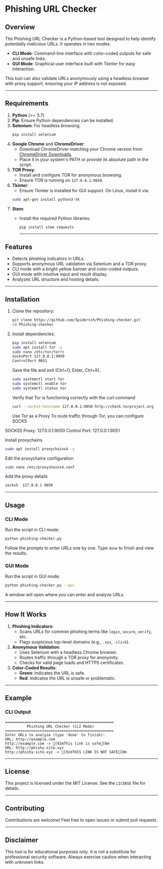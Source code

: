 # Phishing URL Checker

## Overview
The Phishing URL Checker is a Python-based tool designed to help identify potentially malicious URLs. It operates in two modes:
- **CLI Mode**: Command-line interface with color-coded outputs for safe and unsafe links.
- **GUI Mode**: Graphical user interface built with Tkinter for easy interaction.

This tool can also validate URLs anonymously using a headless browser with proxy support, ensuring your IP address is not exposed.

---

## Requirements
1. **Python** (>= 3.7)
2. **Pip**: Ensure Python dependencies can be installed.
3. **Selenium**: For headless browsing.
   ```bash
   pip install selenium
   ```
4. **Google Chrome** and **ChromeDriver**:
   - Download ChromeDriver matching your Chrome version from [ChromeDriver Downloads](https://sites.google.com/chromium.org/driver/).
   - Place it in your system's PATH or provide its absolute path in the script.
5. **TOR Proxy**:
   - Install and configure TOR for anonymous browsing.
   - Ensure TOR is running on `127.0.0.1:9050`.
6. **Tkinter**:
   - Ensure Tkinter is installed for GUI support. On Linux, install it via:
   ```bash
   sudo apt-get install python3-tk
   ```
8. **Stem**:
   - Install the required Python libraries:
     ```bash
     pip install stem requests
     ```

     ---
     
## Features
- Detects phishing indicators in URLs.
- Supports anonymous URL validation via Selenium and a TOR proxy.
- CLI mode with a bright yellow banner and color-coded outputs.
- GUI mode with intuitive input and result display.
- Analyzes URL structure and hosting details.

---

## Installation
1. Clone the repository:
   ```bash
   git clone https://github.com/Spiderssh/Phishing-checker.git
   cd Phishing-checker
   ```
2. Install dependencies:
   ```bash
   pip install selenium
   sudo apt install tor -y
   sudo nano /etc/tor/torrc
   SocksPort 127.0.0.1:9050
   ControlPort 9051
   ```
   Save the file and exit (Ctrl+O, Enter, Ctrl+X).
   ```bash
   sudo systemctl start tor
   sudo systemctl enable tor
   sudo systemctl status tor
   ```
   Verify that Tor is functioning correctly with the curl command
   ```bash
   curl --socks5-hostname 127.0.0.1:9050 http://check.torproject.org
   ```
   Use Tor as a Proxy
To route traffic through Tor, you can configure SOCKS

SOCKS5 Proxy: 127.0.0.1:9050
Control Port: 127.0.0.1:9051

Install proxychains
```bash
sudo apt install proxychains4 -y
```

Edit the proxychains configuration
```bash
sudo nano /etc/proxychains4.conf
```
Add the proxy details
```bash
socks5  127.0.0.1 9050
```

---

## Usage

### CLI Mode
Run the script in CLI mode:
```bash
python phishing-checker.py
```
Follow the prompts to enter URLs one by one. Type `done` to finish and view the results.

### GUI Mode
Run the script in GUI mode:
```bash
python phishing-checker.py --gui
```
A window will open where you can enter and analyze URLs.

---

## How It Works
1. **Phishing Indicators**:
   - Scans URLs for common phishing terms like `login`, `secure`, `verify`, etc.
   - Flags suspicious top-level domains (e.g., `.xyz`, `.click`).
2. **Anonymous Validation**:
   - Uses Selenium with a headless Chrome browser.
   - Routes traffic through a TOR proxy for anonymity.
   - Checks for valid page loads and HTTPS certificates.
3. **Color-Coded Results**:
   - **Green**: Indicates the URL is safe.
   - **Red**: Indicates the URL is unsafe or problematic.

---

## Example
### CLI Output
```
==================================================
          Phishing URL Checker (CLI Mode)          
==================================================
Enter URLs to analyze (type 'done' to finish):
URL: http://example.com
http://example.com -> [92mThis link is safe[0m
URL: http://phishy-site.xyz
http://phishy-site.xyz -> [91mTHIS LINK IS NOT SAFE[0m
```

---

## License
This project is licensed under the MIT License. See the `LICENSE` file for details.

---

## Contributing
Contributions are welcome! Feel free to open issues or submit pull requests.

---

## Disclaimer
This tool is for educational purposes only. It is not a substitute for professional security software. Always exercise caution when interacting with unknown links.
